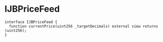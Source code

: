 # IJBPriceFeed

```solidity
interface IJBPriceFeed {
  function currentPrice(uint256 _targetDecimals) external view returns (uint256);
}
```